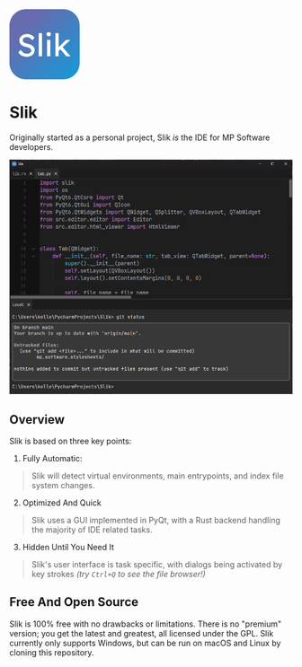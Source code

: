 <img src="resources\icons\logos\slik_icon.svg" width="125">

# Slik
Originally started as a personal project, Slik _is_ the IDE for MP Software developers.

<img src="resources/screenshots/startup.png">

## Overview
Slik is based on three key points:

1. Fully Automatic: 
> Slik will detect virtual environments, main entrypoints, and index file system changes.

2. Optimized And Quick
> Slik uses a GUI implemented in PyQt, with a Rust backend handling the majority of IDE related tasks.

3. Hidden Until You Need It
> Slik's user interface is task specific, with dialogs being activated by key strokes _(try `Ctrl+Q` to see the file browser!)_

## Free And Open Source
Slik is 100% free with no drawbacks or limitations. There is no "premium" version; you get the latest and greatest,
all licensed under the GPL. Slik currently only supports Windows, but can be run on macOS and Linux by cloning this
repository.
